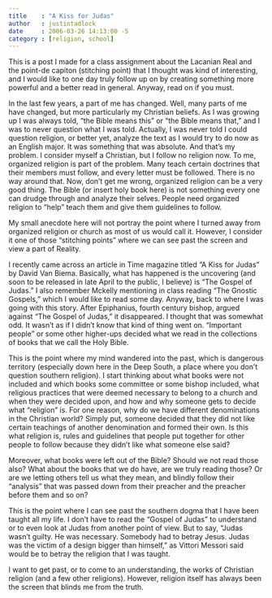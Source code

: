 ```yaml
---
title    : "A Kiss for Judas"
author   : justintadlock
date     : 2006-03-26 14:13:00 -5
category : [religion, school]
---
```


This is a post I made for a class assignment about the Lacanian Real and the point-de capiton (stitching point) that I thought was kind of interesting, and I would like to one day truly follow up on by creating something more powerful and a better read in general.  Anyway, read on if you must.

In the last few years, a part of me has changed.  Well, many parts of me have changed, but more particularly my Christian beliefs.  As I was growing up I was always told, “the Bible means this” or “the Bible means that,” and I was to never question what I was told.  Actually, I was never told I could question religion, or better yet, analyze the text as I would try to do now as an English major.  It was something that was absolute.  And that’s my problem.  I consider myself a Christian, but I follow no religion now.  To me, organized religion is part of the problem.  Many teach certain doctrines that their members must follow, and every letter must be followed.  There is no way around that.  Now, don’t get me wrong, organized religion can be a very good thing.  The Bible (or insert holy book here) is not something every one can drudge through and analyze their selves.  People need organized religion to “help” teach them and give them guidelines to follow.

My small anecdote here will not portray the point where I turned away from organized religion or church as most of us would call it.  However, I consider it one of those “stitching points” where we can see past the screen and view a part of Reality.

I recently came across an article in Time magazine titled “A Kiss for Judas” by David Van Biema.  Basically, what has happened is the uncovering (and soon to be released in late April to the public, I believe) is “The Gospel of Judas.”  I also remember Mckelly mentioning in class reading “The Gnostic Gospels,” which I would like to read some day.  Anyway, back to where I was going with this story.  After Epiphanius, fourth century bishop, argued against “The Gospel of Judas,” it disappeared.  I thought that was somewhat odd.  It wasn’t as if I didn’t know that kind of thing went on.  “Important people” or some other higher-ups decided what we read in the collections of books that we call the Holy Bible.

This is the point where my mind wandered into the past, which is dangerous territory (especially down here in the Deep South, a place where you don’t question southern religion).  I start thinking about what books were not included and which books some committee or some bishop included, what religious practices that were deemed necessary to belong to a church and when they were decided upon, and how and why someone gets to decide what “religion” is.  For one reason, why do we have different denominations in the Christian world?  Simply put, someone decided that they did not like certain teachings of another denomination and formed their own.  Is this what religion is, rules and guidelines that people put together for other people to follow because they didn’t like what someone else said?

Moreover, what books were left out of the Bible?  Should we not read those also?  What about the books that we do have, are we truly reading those?  Or are we letting others tell us what they mean, and blindly follow their “analysis” that was passed down from their preacher and the preacher before them and so on?

This is the point where I can see past the southern dogma that I have been taught all my life.  I don’t have to read the “Gospel of Judas” to understand or to even look at Judas from another point of view.  But to say, “Judas wasn’t guilty.  He was necessary.  Somebody had to betray Jesus.  Judas was the victim of a design bigger than himself,” as Vittori Messori said would be to betray the religion that I was taught.

I want to get past, or to come to an understanding, the works of Christian religion (and a few other religions).  However, religion itself has always been the screen that blinds me from the truth.
